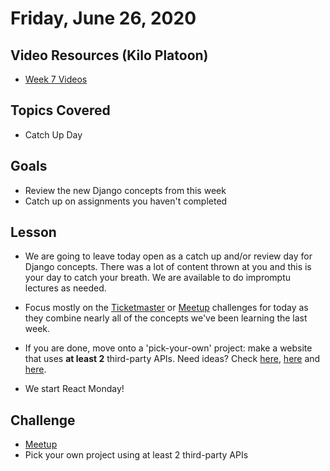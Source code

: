 # Friday, June 26, 2020

## Video Resources (Kilo Platoon)
- [Week 7 Videos](https://www.youtube.com/playlist?list=PLu0CiQ7bzwER7wM7xDWo1C3J1juPVT-Si)

## Topics Covered
- Catch Up Day

## Goals
- Review the new Django concepts from this week
- Catch up on assignments you haven't completed

## Lesson

- We are going to leave today open as a catch up and/or review day for Django concepts. There was a lot of content thrown at you and this is your day to catch your breath. We are available to do impromptu lectures as needed.

- Focus mostly on the [Ticketmaster](https://github.com/limaplatoon/ticketmaster) or [Meetup](https://github.com/limaplatoon/django-meetup) challenges for today as they combine nearly all of the concepts we've been learning the last week.

- If you are done, move onto a 'pick-your-own' project: make a website that uses **at least 2** third-party APIs. Need ideas? Check [here](https://rapidapi.com/?utm_campaign=easiest-api-to-learn&utm_medium=link&utm_source=quora), [here](https://apilist.fun/) and [here](https://docs.google.com/spreadsheets/d/1G3Mu5WBk28_SYQsmOaYWIn6C4Wk21SOSGKrvnJstN1I/edit#gid=0).

- We start React Monday!

## Challenge
- [Meetup](https://github.com/limaplatoon/django-meetup)
- Pick your own project using at least 2 third-party APIs
